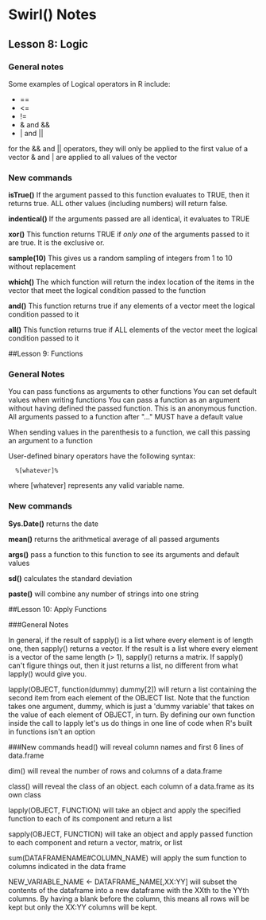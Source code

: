 # Swirl() Notes
## Lesson 8: Logic
### General notes
Some examples of Logical operators in R include:
* ==
* <=
* !=
* & and &&
* | and ||

for the && and || operators, they will only be applied to the first value of a vector 
& and | are applied to all values of the vector
### New commands
**isTrue()** If the argument passed to this function evaluates to TRUE, then it returns true. ALL other values (including numbers) will return false.

**indentical()** If the arguments passed are all identical, it evaluates to TRUE

**xor()** This function returns TRUE if *only one* of the arguments passed to it are true. It is the exclusive or.

**sample(10)** This gives us a random sampling of integers from 1 to 10 without replacement

**which()** The which function will return the index location of the items in the vector that meet the logical condition passed to the function

**and()** This function returns true if any elements of a vector meet the logical condition passed to it

**all()** This function returns true if ALL elements of the vector meet the logical condition passed to it

##Lesson 9: Functions
### General Notes
You can pass functions as arguments to other functions
You can set default values when writing functions 
You can pass a function as an argument without having defined the passed function. This is an anonymous function.
All arguments passed to a function after "..." MUST have a default value

When sending values in the parenthesis to a function, we call this passing an argument to a function

User-defined binary operators have the following syntax:

      %[whatever]% 
      
where [whatever] represents any valid variable name.

### New commands
**Sys.Date()**  returns the date

**mean()** returns the arithmetical average of all passed arguments

**args()** pass a function to this function to see its arguments and default values

**sd()** calculates the standard deviation

**paste()** will combine any number of strings into one string

##Lesson 10: Apply Functions

###General Notes

In general, if the result of sapply() is a list where every element is of length one, then sapply() returns a vector. If the result is a list where every element is a vector of the same length (> 1), sapply() returns a matrix. If sapply() can't figure things out, then it just returns a list, no different from what lapply() would give you.

lapply(OBJECT, function(dummy) dummy[2]) will return a list containing the second item from each element of the OBJECT list. Note that the function takes one argument, dummy, which is just a 'dummy variable' that takes on the value of each element of OBJECT, in turn. By defining our own function inside the call to lapply let's us do things in one line of code when R's built in functions isn't an option

###New commands
head() will reveal column names and first 6 lines of data.frame

dim() will reveal the number of rows and columns of a data.frame

class() will reveal the class of an object. each column of a data.frame as its own class

lapply(OBJECT, FUNCTION) will take an object and apply the specified function to each of its component and return a list

sapply(OBJECT, FUNCTION) will take an object and apply passed function to each component and return a vector, matrix, or list

sum(DATAFRAMENAME#COLUMN_NAME) will apply the sum function to columns indicated in the data frame

NEW_VARIABLE_NAME <- DATAFRAME_NAME[,XX:YY] will subset the contents of the dataframe into a new dataframe with the XXth to the YYth columns. By having a blank before the column, this means all rows will be kept but only the XX:YY columns will be kept.






